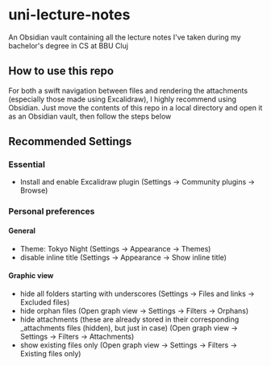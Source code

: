 # uni-lecture-notes
An Obsidian vault containing all the lecture notes I've taken during my bachelor's degree in CS at BBU Cluj
## How to use this repo
For both a swift navigation between files and rendering the attachments (especially those made using Excalidraw), I highly recommend using Obsidian. Just move the contents of this repo in a local directory and open it as an Obsidian vault, then follow the steps below
## Recommended Settings 
### Essential
- Install and enable Excalidraw plugin (Settings -> Community plugins -> Browse)
### Personal preferences 
#### General
- Theme: Tokyo Night (Settings -> Appearance -> Themes)
- disable inline title (Settings -> Appearance -> Show inline title)
#### Graphic view
- hide all folders starting with underscores (Settings -> Files and links -> Excluded files)
- hide orphan files (Open graph view -> Settings -> Filters -> Orphans)
- hide attachments (these are already stored in their corresponding \_attachments files (hidden), but just in case) (Open graph view ->  Settings -> Filters -> Attachments)
- show existing files only (Open graph view -> Settings -> Filters -> Existing files only)